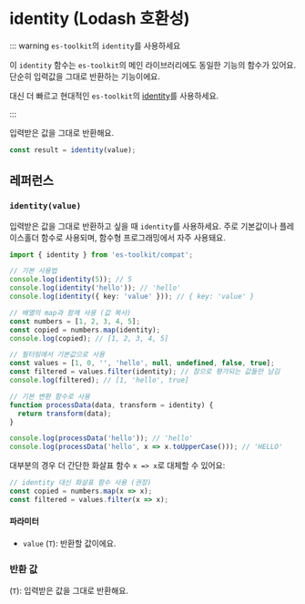# identity (Lodash 호환성)

::: warning `es-toolkit`의 `identity`를 사용하세요

이 `identity` 함수는 `es-toolkit`의 메인 라이브러리에도 동일한 기능의 함수가 있어요. 단순히 입력값을 그대로 반환하는 기능이에요.

대신 더 빠르고 현대적인 `es-toolkit`의 [identity](../../function/identity.md)를 사용하세요.

:::

입력받은 값을 그대로 반환해요.

```typescript
const result = identity(value);
```

## 레퍼런스

### `identity(value)`

입력받은 값을 그대로 반환하고 싶을 때 `identity`를 사용하세요. 주로 기본값이나 플레이스홀더 함수로 사용되며, 함수형 프로그래밍에서 자주 사용돼요.

```typescript
import { identity } from 'es-toolkit/compat';

// 기본 사용법
console.log(identity(5)); // 5
console.log(identity('hello')); // 'hello'
console.log(identity({ key: 'value' })); // { key: 'value' }

// 배열의 map과 함께 사용 (값 복사)
const numbers = [1, 2, 3, 4, 5];
const copied = numbers.map(identity);
console.log(copied); // [1, 2, 3, 4, 5]

// 필터링에서 기본값으로 사용
const values = [1, 0, '', 'hello', null, undefined, false, true];
const filtered = values.filter(identity); // 참으로 평가되는 값들만 남김
console.log(filtered); // [1, 'hello', true]

// 기본 변환 함수로 사용
function processData(data, transform = identity) {
  return transform(data);
}

console.log(processData('hello')); // 'hello'
console.log(processData('hello', x => x.toUpperCase())); // 'HELLO'
```

대부분의 경우 더 간단한 화살표 함수 `x => x`로 대체할 수 있어요:

```typescript
// identity 대신 화살표 함수 사용 (권장)
const copied = numbers.map(x => x);
const filtered = values.filter(x => x);
```

#### 파라미터

- `value` (`T`): 반환할 값이에요.

### 반환 값

(`T`): 입력받은 값을 그대로 반환해요.
